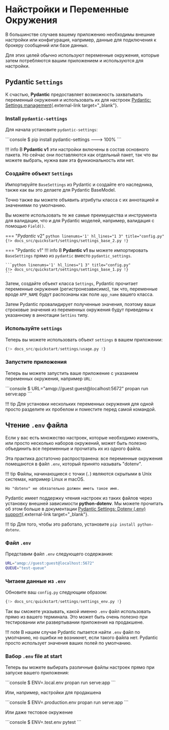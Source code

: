 # Найстройки и Переменные Окружения

В большинстве случаев вашему приложению необходимы внешние настройки или конфигурация, например, данные для подключения к брокеру сообщений или базе данных.

Для этих целей обычно используют переменные окружения, которые затем потребляются вашим приложением и используются для настройки.

## Pydantic `Settings`

К счастью, **Pydantic** предоставляет возможность захватывать переменный окружения и использовать их для настроек [Pydantic: Settings management](https://docs.pydantic.dev/latest/usage/pydantic_settings/){.external-link target="_blank"}.

### Install `pydantic-settings`

Для начала установите `pydantic-settings`:

<div class="termy">
```console
$ pip install pydantic-settings
---> 100%
```
</div>

!!! info
    В **Pydantic v1** эти настройки включены в состав основного пакета. Но сейчас они поставляются как отдельный пакет, так что вы можете выбрать, нужна вам эта функиональность или нет.

### Создайте объект `Settings`

Импортируйте `BaseSettings` из Pydantic и создайте его наследника, также как вы это делаете для Pydantic BaseModel.

Точно также вы можете объявить атрибуты класса с их аннотацией и значениями по умолчанию.

Вы можете использовать те же самые преимущества и инструмента для валидации, что и для Pydantic моделей, например, валидация с помощью `Field()`.

=== "*Pydantic* v2"
    ```python linenums='1' hl_lines="1 3" title="config.py"
    {!> docs_src/quickstart/settings/settings_base_2.py !}
    ```

=== "Pydantic v1"
    !!! info
        В **Pydantic v1** вы можете импортировать `BaseSettings` прямо из `pydantic` вместо `pydantic_settings`.

    ```python linenums='1' hl_lines="1 3" title="config.py"
    {!> docs_src/quickstart/settings/settings_base_1.py !}
    ```

Затем, создайте объект класса `Settings`, Pydantic прочитает переменные окружения (регистронезависимо), так что, переменные вроде `APP_NAME` будут распознаны как поле `app_name` вашего класса.

Затем Pydantic провалидирует полученные значения, поэтому ваши строковые значения из переменных окружения будут приведены к указанному в аннотации `Settins` типу.

### Используйте `settings`

Теперь вы можете использовать объект `settings` в вашем приложении:

```python linenums='1' hl_lines="4 6 9" title="serve.py"
{!> docs_src/quickstart/settings/usage.py !}
```

### Запустите приложения

Теперь вы можете запустить ваше приложение с указанием переменных окружения, например `URL`:

<div class="termy">
```console
$ URL="amqp://guest:guest@localhost:5672" propan run serve:app
```
</div>

!!! tip
    Для установки нескольких переменных окружения для одной просто разделите их пробелом и поместите перед самой командой.

## Чтение `.env` файла

Если у вас есть множество настроек, которые необходимо изменять, или просто несколько наборов окружений, может быть полезно объединить все переменные и прочитать их из одного файла.

Эта практика достаточно распространена: все переменные окружения помещаются в файл `.env`, который принято называть "dotenv".

!!! tip
    Файлы, начинающиеся с точки (`.`) являются скрытыми в Unix системах, например Linux и macOS.

    Но "dotenv" не обязательно должен иметь такое имя.

Pydantic имеет поддержку чтения настроек из таких файлов через установку внешней зависимости **python-dotenv**. Мы можете прочитать об этом больше в документации [Pydantic Settings: Dotenv (.env) support](https://docs.pydantic.dev/latest/usage/pydantic_settings/#dotenv-env-support){.external-link target="_blank"}.

!!! tip
    Для того, чтобы это работало, установите `pip install python-dotenv`.

### Файл `.env`

Представим файл `.env` следующего содержания:

```bash
URL="amqp://guest:guest@localhost:5672"
QUEUE="test-queue"
```

### Читаем данные из `.env`

Обновите ваш `config.py` следующим образом:

```python linenums='1' hl_lines="1 7"
{!> docs_src/quickstart/settings/settings_env.py !}
```

Так вы сможете указывать, какой именно `.env` файл использовать прямо из вашего терминала. Это может быть очень полезно при тестировании или развертывании приложения на продакшене.

!!! note
    В нашем случае Pydantic пытается найти `.env` файл по умолчанию, но ошибки не возникнет, если такого файла нет. Pydantic просто использует значения ваших полей по умолчанию.

### Вабор `.env` file at start

Теперь вы можете выбирать различные файлы настроек прямо при запуске вашего приложения:

<div class="termy">
```console
$ ENV=.local.env propan run serve:app
```
</div>

Или, например, настройки для продакшена

<div class="termy">
```console
$ ENV=.production.env propan run serve:app
```
</div>

Или даже тестовое окружение

<div class="termy">
```console
$ ENV=.test.env pytest
```
</div
